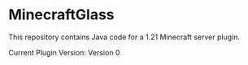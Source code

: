 # MinecraftGlass

This repository contains Java code for a 1.21 Minecraft server plugin.

Current Plugin Version: Version 0
